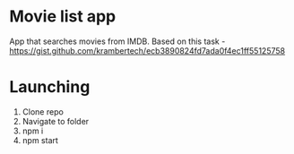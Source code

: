 # Movie list app
App that searches movies from IMDB. Based on this task - https://gist.github.com/krambertech/ecb3890824fd7ada0f4ec1ff55125758

# Launching
1) Clone repo
2) Navigate to folder
3) npm i
4) npm start
